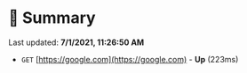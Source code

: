 # 📖 Summary
Last updated: **7/1/2021, 11:26:50 AM**

- `GET` [https://google.com](https://google.com) - **Up** (223ms)
